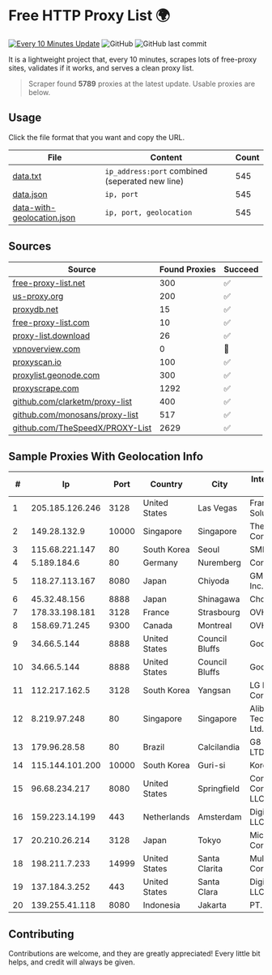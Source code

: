
# Free HTTP Proxy List 🌍

[![Every 10 Minutes Update](https://github.com/mertguvencli/http-proxy-list/actions/workflows/main.yml/badge.svg?branch=main)](https://github.com/mertguvencli/http-proxy-list/actions/workflows/main.yml)
![GitHub](https://img.shields.io/github/license/mertguvencli/http-proxy-list)
![GitHub last commit](https://img.shields.io/github/last-commit/mertguvencli/http-proxy-list)

It is a lightweight project that, every 10 minutes, scrapes lots of free-proxy sites, validates if it works, and serves a clean proxy list.


> Scraper found **5789** proxies at the latest update. Usable proxies are below.

## Usage

Click the file format that you want and copy the URL.


|File|Content|Count|
|----|-------|-----|
|[data.txt](https://raw.githubusercontent.com/mertguvencli/http-proxy-list/main/proxy-list/data.txt)|`ip_address:port` combined (seperated new line)|545|
|[data.json](https://raw.githubusercontent.com/mertguvencli/http-proxy-list/main/proxy-list/data.json)|`ip, port`|545|
|[data-with-geolocation.json](https://raw.githubusercontent.com/mertguvencli/http-proxy-list/main/proxy-list/data-with-geolocation.json)|`ip, port, geolocation`|545|

## Sources

|Source|Found Proxies|Succeed|
|------|-------------|-------|
|[free-proxy-list.net](https://free-proxy-list.net)|300|✅|
|[us-proxy.org](https://www.us-proxy.org)|200|✅|
|[proxydb.net](http://proxydb.net)|15|✅|
|[free-proxy-list.com](https://free-proxy-list.com/?page=&port=&type%5B%5D=http&type%5B%5D=https&up_time=0&search=Search)|10|✅|
|[proxy-list.download](https://www.proxy-list.download/HTTP)|26|✅|
|[vpnoverview.com](https://vpnoverview.com/privacy/anonymous-browsing/free-proxy-servers)|0|🚫|
|[proxyscan.io](https://www.proxyscan.io)|100|✅|
|[proxylist.geonode.com](https://proxylist.geonode.com/api/proxy-list?limit=300&page=1&sort_by=lastChecked&sort_type=desc&protocols=http,https)|300|✅|
|[proxyscrape.com](https://api.proxyscrape.com/v2/?request=displayproxies&protocol=http&timeout=10000&country=all&ssl=all&anonymity=all)|1292|✅|
|[github.com/clarketm/proxy-list](https://raw.githubusercontent.com/clarketm/proxy-list/master/proxy-list-raw.txt)|400|✅|
|[github.com/monosans/proxy-list](https://raw.githubusercontent.com/monosans/proxy-list/main/proxies/http.txt)|517|✅|
|[github.com/TheSpeedX/PROXY-List](https://raw.githubusercontent.com/TheSpeedX/PROXY-List/master/http.txt)|2629|✅|


## Sample Proxies With Geolocation Info

|#|Ip|Port|Country|City|Internet Service Provider|
|-|--|----|-------|----|-------------------------|
|1|205.185.126.246|3128|United States|Las Vegas|FranTech Solutions|
|2|149.28.132.9|10000|Singapore|Singapore|The Constant Company|
|3|115.68.221.147|80|South Korea|Seoul|SMILESERV|
|4|5.189.184.6|80|Germany|Nuremberg|Contabo GmbH|
|5|118.27.113.167|8080|Japan|Chiyoda|GMO Internet, Inc.|
|6|45.32.48.156|8888|Japan|Shinagawa|Choopa|
|7|178.33.198.181|3128|France|Strasbourg|OVH SAS|
|8|158.69.71.245|9300|Canada|Montreal|OVH SAS|
|9|34.66.5.144|8888|United States|Council Bluffs|Google LLC|
|10|34.66.5.144|8888|United States|Council Bluffs|Google LLC|
|11|112.217.162.5|3128|South Korea|Yangsan|LG DACOM Corporation|
|12|8.219.97.248|80|Singapore|Singapore|Alibaba (US) Technology Co., Ltd.|
|13|179.96.28.58|80|Brazil|Calcilandia|G8 NETWORKS LTDA|
|14|115.144.101.200|10000|South Korea|Guri-si|Korea Telecom|
|15|96.68.234.217|8080|United States|Springfield|Comcast Cable Communications, LLC|
|16|159.223.14.199|443|Netherlands|Amsterdam|DigitalOcean, LLC|
|17|20.210.26.214|3128|Japan|Tokyo|Microsoft Corporation|
|18|198.211.7.233|14999|United States|Santa Clarita|Multacom Corporation|
|19|137.184.3.252|443|United States|Santa Clara|DigitalOcean, LLC|
|20|139.255.41.118|8080|Indonesia|Jakarta|PT. LINKNET|



## Contributing

Contributions are welcome, and they are greatly appreciated! Every
little bit helps, and credit will always be given.

